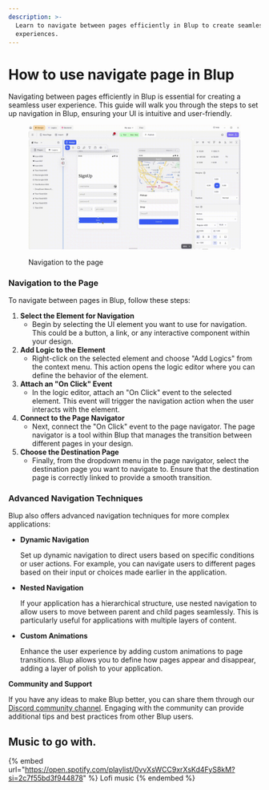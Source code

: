 ```yaml
---
description: >-
  Learn to navigate between pages efficiently in Blup to create seamless user
  experiences.
---
```


# How to use navigate page in Blup

Navigating between pages efficiently in Blup is essential for creating a seamless user experience. This guide will walk you through the steps to set up navigation in Blup, ensuring your UI is intuitive and user-friendly.

<figure><img src="../../.gitbook/assets/navigation.gif" alt="Naviagtion to the page"><figcaption><p>Navigation to the page</p></figcaption></figure>

### Navigation to the Page

To navigate between pages in Blup, follow these steps:

1. **Select the Element for Navigation**
   * Begin by selecting the UI element you want to use for navigation. This could be a button, a link, or any interactive component within your design.
2. **Add Logic to the Element**
   * Right-click on the selected element and choose "Add Logics" from the context menu. This action opens the logic editor where you can define the behavior of the element.
3. **Attach an "On Click" Event**
   * In the logic editor, attach an "On Click" event to the selected element. This event will trigger the navigation action when the user interacts with the element.
4. **Connect to the Page Navigator**
   * Next, connect the "On Click" event to the page navigator. The page navigator is a tool within Blup that manages the transition between different pages in your design.
5. **Choose the Destination Page**
   * Finally, from the dropdown menu in the page navigator, select the destination page you want to navigate to. Ensure that the destination page is correctly linked to provide a smooth transition.

### Advanced Navigation Techniques

Blup also offers advanced navigation techniques for more complex applications:

*   **Dynamic Navigation**

    Set up dynamic navigation to direct users based on specific conditions or user actions. For example, you can navigate users to different pages based on their input or choices made earlier in the application.
*   **Nested Navigation**

    If your application has a hierarchical structure, use nested navigation to allow users to move between parent and child pages seamlessly. This is particularly useful for applications with multiple layers of content.
*   **Custom Animations**

    Enhance the user experience by adding custom animations to page transitions. Blup allows you to define how pages appear and disappear, adding a layer of polish to your application.

**Community and Support**

If you have any ideas to make Blup better, you can share them through our [Discord community channel](https://discord.com/channels/940632966093234176/965313562425823303). Engaging with the community can provide additional tips and best practices from other Blup users.&#x20;

## Music to go with.

{% embed url="https://open.spotify.com/playlist/0vvXsWCC9xrXsKd4FyS8kM?si=2c7f55bd3f944878" %}
Lofi music
{% endembed %}
